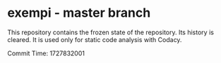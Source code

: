 # exempi - master branch

This repository contains the frozen state of the repository.
Its history is cleared. It is used only for static code
analysis with Codacy.

Commit Time: 1727832001